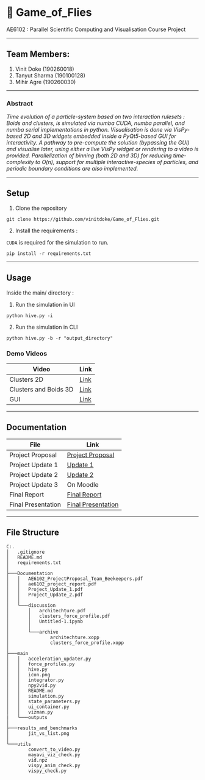 # :honeybee: Game_of_Flies
AE6102 : Parallel Scientific Computing and Visualisation
Course Project

----
## Team Members: 
1. Vinit Doke (190260018)
2. Tanyut Sharma (190100128)
3. Mihir Agre (190260030)
---
### Abstract
*Time evolution of a particle-system based on two interaction rulesets : Boids and clusters, is simulated
via numba CUDA, numba parallel, and numba serial implementations in python. Visualisation is done
via VisPy-based 2D and 3D widgets embedded inside a PyQt5-based GUI for interactivity. A pathway
to pre-compute the solution (bypassing the GUI) and visualise later, using either a live VisPy widget or
rendering to a video is provided. Parallelization of binning (both 2D and 3D) for reducing time-complexity
to O(n), support for multiple interactive-species of particles, and periodic boundary conditions are also
implemented.*
___
## Setup
1. Clone the repository
```
git clone https://github.com/vinitdoke/Game_of_Flies.git
```
2. Install the requirements :


`CUDA` is required for the simulation to run.
```
pip install -r requirements.txt
```
---
## Usage
Inside the main/ directory :
1. Run the simulation in UI
```
python hive.py -i
```
2. Run the simulation in CLI
```
python hive.py -b -r "output_directory"
```
### Demo Videos
|Video|Link|
|---|---|
|Clusters 2D| [Link](https://youtu.be/mEeR2FnSDng)|
|Clusters and Boids 3D| [Link](https://youtu.be/gRxERbZKX5M)|
|GUI|[Link](https://youtu.be/PulBwRWKz0Q) |

---
## Documentation

| File | Link |
| --- | --- |
| Project Proposal | [Project Proposal](https://github.com/vinitdoke/Game_of_Flies/blob/cuda_3D/Documentation/AE6102_ProjectProposal_Team_Beekeepers.pdf)|
| Project Update 1 | [Update 1](https://github.com/vinitdoke/Game_of_Flies/blob/cuda_3D/Documentation/Project_Update_1.pdf) |
| Project Update 2 | [Update 2](https://github.com/vinitdoke/Game_of_Flies/blob/cuda_3D/Documentation/Project_Update_2.pdf) |
| Project Update 3 | On Moodle |
| Final Report     | [Final Report](https://github.com/vinitdoke/Game_of_Flies/blob/cuda_3D/Documentation/ae6102_project_report.pdf) |
| Final Presentation | [Final Presentation](https://docs.google.com/presentation/d/1HQRkXSnLZgb5EYYDscakcldBhuxE6dnR-tViti8z1qU/edit?usp=sharing)|

---
## File Structure
```
C:.
│   .gitignore
│   README.md
│   requirements.txt
│           
├───Documentation
│   │   AE6102_ProjectProposal_Team_Beekeepers.pdf
│   │   ae6102_project_report.pdf
│   │   Project_Update_1.pdf
│   │   Project_Update_2.pdf
│   │   
│   └───discussion
│       │   architechture.pdf
│       │   clusters_force_profile.pdf
│       │   Untitled-1.ipynb
│       │   
│       └───archive
│               architechture.xopp
│               clusters_force_profile.xopp
│               
├───main
│   │   acceleration_updater.py
│   │   force_profiles.py
│   │   hive.py
│   │   icon.png
│   │   integrator.py
│   │   npy2vid.py
│   │   README.md
│   │   simulation.py
│   │   state_parameters.py
│   │   ui_container.py
│   │   vizman.py
|   └───outputs
│           
├───results_and_benchmarks
│       jit_vs_list.png
│       
└───utils
        convert_to_video.py
        mayavi_viz_check.py
        vid.npz
        vispy_anim_check.py
        vispy_check.py

```
